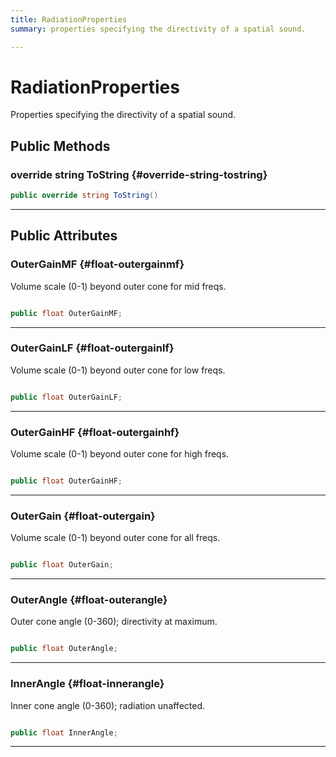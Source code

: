 ```yaml
---
title: RadiationProperties
summary: properties specifying the directivity of a spatial sound. 

---
```


# RadiationProperties




Properties specifying the directivity of a spatial sound.   





## Public Methods

### override string ToString {#override-string-tostring}

```csharp
public override string ToString()
```






-----------

## Public Attributes

### OuterGainMF {#float-outergainmf}

Volume scale (0-1) beyond outer cone for mid freqs. 

```csharp

public float OuterGainMF;

```






-----------

### OuterGainLF {#float-outergainlf}

Volume scale (0-1) beyond outer cone for low freqs. 

```csharp

public float OuterGainLF;

```






-----------

### OuterGainHF {#float-outergainhf}

Volume scale (0-1) beyond outer cone for high freqs. 

```csharp

public float OuterGainHF;

```






-----------

### OuterGain {#float-outergain}

Volume scale (0-1) beyond outer cone for all freqs. 

```csharp

public float OuterGain;

```






-----------

### OuterAngle {#float-outerangle}

Outer cone angle (0-360); directivity at maximum. 

```csharp

public float OuterAngle;

```






-----------

### InnerAngle {#float-innerangle}

Inner cone angle (0-360); radiation unaffected. 

```csharp

public float InnerAngle;

```






-----------

